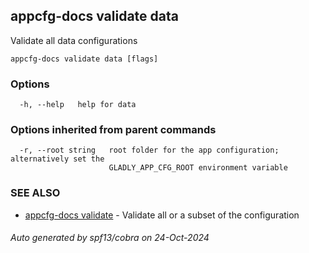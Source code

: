 ## appcfg-docs validate data

Validate all data configurations

```
appcfg-docs validate data [flags]
```

### Options

```
  -h, --help   help for data
```

### Options inherited from parent commands

```
  -r, --root string   root folder for the app configuration; alternatively set the
                      GLADLY_APP_CFG_ROOT environment variable
```

### SEE ALSO

* [appcfg-docs validate](appcfg-docs_validate.md)	 - Validate all or a subset of the configuration

###### Auto generated by spf13/cobra on 24-Oct-2024
